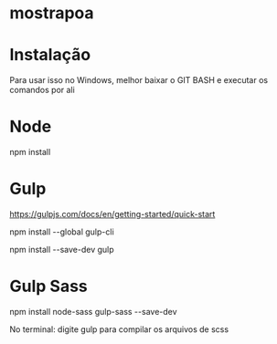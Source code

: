 # mostrapoa

# Instalação

Para usar isso no Windows, melhor baixar o GIT BASH e executar os comandos por ali

# Node

npm install

# Gulp

https://gulpjs.com/docs/en/getting-started/quick-start

npm install --global gulp-cli

npm install --save-dev gulp

# Gulp Sass

npm install node-sass gulp-sass --save-dev

No terminal: digite gulp para compilar os arquivos de scss
